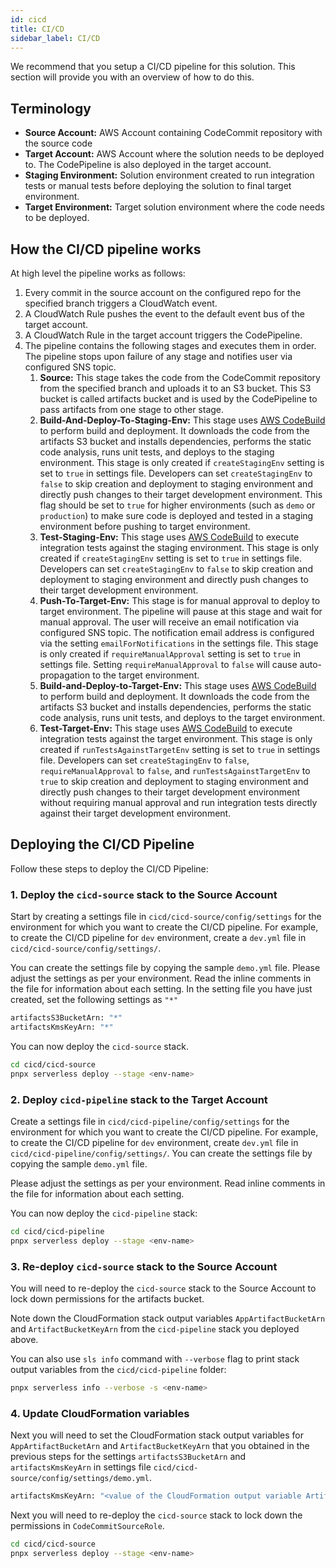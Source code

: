 ```yaml
---
id: cicd
title: CI/CD
sidebar_label: CI/CD
---
```


We recommend that you setup a CI/CD pipeline for this solution. This section will provide you with an overview of how to do this.

## Terminology

* **Source Account:** AWS Account containing CodeCommit repository with the source code
* **Target Account:** AWS Account where the solution needs to be deployed to. The CodePipeline is also deployed in the target account.
* **Staging Environment:** Solution environment created to run integration tests or manual tests before deploying the solution to final target environment.
* **Target Environment:** Target solution environment where the code needs to be deployed.

## How the CI/CD pipeline works

At high level the pipeline works as follows:

1. Every commit in the source account on the configured repo for the specified branch triggers a CloudWatch event.
2. A CloudWatch Rule pushes the event to the default event bus of the target account.
3. A CloudWatch Rule in the target account triggers the CodePipeline.
4. The pipeline contains the following stages and executes them in order. The pipeline stops upon failure of any stage and notifies user via configured SNS topic.
   1. **Source:** This stage takes the code from the CodeCommit repository from the specified branch and uploads it to an S3 bucket. This S3 bucket is called artifacts bucket and is used by the CodePipeline to pass artifacts from one stage to other stage.
   2. **Build-And-Deploy-To-Staging-Env:** This stage uses [AWS CodeBuild](https://aws.amazon.com/codebuild/) to  perform build and deployment. It downloads the code from the artifacts S3 bucket and installs dependencies, performs the static code analysis, runs unit tests, and deploys to the staging environment. This stage is only created if `createStagingEnv` setting is set to `true` in settings file. Developers can set `createStagingEnv` to `false` to skip creation and deployment to staging environment and directly push changes to their target development environment. This flag should be set to `true` for higher environments (such as `demo` or `production`) to make sure code is deployed and tested in a staging environment before pushing to target environment.
   3. **Test-Staging-Env:** This stage uses [AWS CodeBuild](https://aws.amazon.com/codebuild/) to execute integration tests against the staging environment. This stage is only created if `createStagingEnv` setting is set to `true` in settings file. Developers can set `createStagingEnv` to `false` to skip creation and deployment to staging environment and directly push changes to their target development environment.
   4. **Push-To-Target-Env:** This stage is for manual approval to deploy to target environment. The pipeline will pause at this stage and wait for manual approval. The user will receive an email notification via configured SNS topic. The notification email address is configured via the setting `emailForNotifications` in the settings file. This stage is only created if `requireManualApproval` setting is set to `true` in settings file. Setting `requireManualApproval` to `false` will cause auto-propagation to the target environment.
   5. **Build-and-Deploy-to-Target-Env:** This stage uses [AWS CodeBuild](https://aws.amazon.com/codebuild/) to perform build and deployment. It downloads the code from the artifacts S3 bucket and installs dependencies, performs the static code analysis, runs unit tests, and deploys to the target environment.
   6. **Test-Target-Env:** This stage uses [AWS CodeBuild](https://aws.amazon.com/codebuild/) to execute integration tests against the target environment. This stage is only created if `runTestsAgainstTargetEnv` setting is set to `true` in settings file. Developers can set `createStagingEnv` to `false`, `requireManualApproval` to `false`, and `runTestsAgainstTargetEnv` to `true` to skip creation and deployment to staging environment and directly push changes to their target development environment without requiring manual approval and run integration tests directly against their target development environment.

## Deploying the CI/CD Pipeline

Follow these steps to deploy the CI/CD Pipeline:

### 1. Deploy the `cicd-source` stack to the Source Account

Start by creating a settings file in `cicd/cicd-source/config/settings` for the environment for which you want to create the CI/CD pipeline. For example, to create the CI/CD pipeline for `dev` environment, create a `dev.yml` file in `cicd/cicd-source/config/settings/`.

You can create the settings file by copying the sample `demo.yml` file. Please adjust the settings as per your environment. Read the inline comments in the file for information about each setting.
In the setting file you have just created, set the following settings as `"*"`

```bash
artifactsS3BucketArn: "*"
artifactsKmsKeyArn: "*"
```

You can now deploy the `cicd-source` stack.

```bash
cd cicd/cicd-source
pnpx serverless deploy --stage <env-name>
```

### 2. Deploy `cicd-pipeline` stack to the Target Account

Create a settings file in `cicd/cicd-pipeline/config/settings` for the environment for which you want to create the CI/CD pipeline. For example, to create the CI/CD pipeline for `dev` environment, create `dev.yml` file in `cicd/cicd-pipeline/config/settings/`. You can create the settings file by copying the sample `demo.yml` file.

Please adjust the settings as per your environment. Read inline comments in the file for information about each setting.

You can now deploy the `cicd-pipeline` stack:

```bash
cd cicd/cicd-pipeline
pnpx serverless deploy --stage <env-name>
```

### 3. Re-deploy `cicd-source` stack to the Source Account

You will need to re-deploy the `cicd-source` stack to the Source Account to lock down permissions for the artifacts bucket.

Note down the CloudFormation stack output variables `AppArtifactBucketArn` and `ArtifactBucketKeyArn` from the `cicd-pipeline` stack you deployed above.

You can also use `sls info` command with `--verbose` flag to print stack output variables from the `cicd/cicd-pipeline`  folder:
  
```bash
pnpx serverless info --verbose -s <env-name>
```
  
### 4. Update CloudFormation variables

Next you will need to set the CloudFormation stack output variables for `AppArtifactBucketArn` and `ArtifactBucketKeyArn` that you obtained in the previous steps for the settings `artifactsS3BucketArn` and `artifactsKmsKeyArn` in settings file `cicd/cicd-source/config/settings/demo.yml`.

```bash
artifactsKmsKeyArn: "<value of the CloudFormation output variable ArtifactBucketKeyArn from cicd-pipeline stack>"
```

Next you will need to re-deploy the `cicd-source` stack to lock down the permissions in `CodeCommitSourceRole`.

```bash
cd cicd/cicd-source
pnpx serverless deploy --stage <env-name>
```
